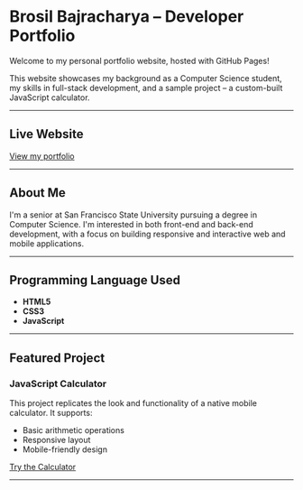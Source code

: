 
# Brosil Bajracharya – Developer Portfolio

Welcome to my personal portfolio website, hosted with GitHub Pages!

This website showcases my background as a Computer Science student, my skills in full-stack development, and a sample project – a custom-built JavaScript calculator.

---

## Live Website

 [View my portfolio](https://brosil01.github.io/portfolio/)

---

## About Me

I'm a senior at San Francisco State University pursuing a degree in Computer Science. I'm interested in both front-end and back-end development, with a focus on building responsive and interactive web and mobile applications.

---

## Programming Language Used

- **HTML5**
- **CSS3**
- **JavaScript**


---

## Featured Project

### JavaScript Calculator

This project replicates the look and functionality of a native mobile calculator. It supports:
- Basic arithmetic operations
- Responsive layout
- Mobile-friendly design

 [Try the Calculator](https://brosil01.github.io/portfolio/calculator/index.html)

---
